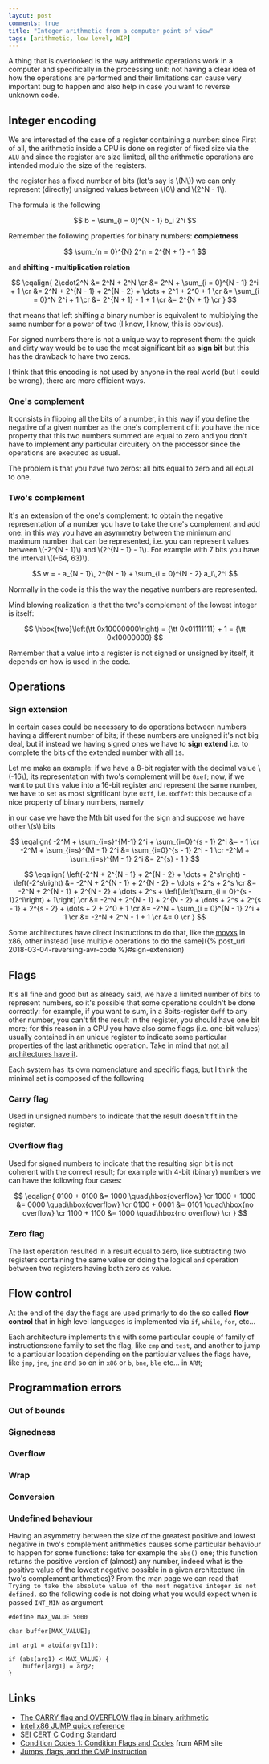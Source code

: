 ```yaml
---
layout: post
comments: true
title: "Integer arithmetic from a computer point of view"
tags: [arithmetic, low level, WIP]
---
```


A thing that is overlooked is the way arithmetic operations work in a computer
and specifically in the processing unit: not having a clear idea of how
the operations are performed and their limitations can cause very important
bug to happen and also help in case you want to reverse unknown code.

## Integer encoding

We are interested of the case of a register containing a number: since
First of all, the arithmetic inside a CPU is done on register of fixed
size via the ``ALU`` and since the register are size limited, all the
arithmetic operations are intended modulo the size of the registers.

the register has a fixed number of bits (let's say is \\(N\\)) we can
only represent (directly) unsigned values between \\(0\\) and \\(2^N - 1\\).

The formula is the following

$$
b = \sum_{i = 0}^{N - 1} b_i 2^i
$$

Remember the following properties for binary numbers: **completness**

$$
\sum_{n = 0}^{N} 2^n = 2^{N + 1} - 1
$$

and **shifting - multiplication relation**

$$
\eqalign{
2\cdot2^N &= 2^N + 2^N \cr
          &= 2^N + \sum_{i = 0}^{N - 1} 2^i + 1 \cr
          &= 2^N + 2^{N - 1} + 2^{N - 2} + \dots + 2^1 + 2^0 + 1 \cr
          &= \sum_{i = 0}^N 2^i + 1 \cr
          &= 2^{N + 1} - 1 + 1 \cr
          &= 2^{N + 1} \cr
}
$$

that means that left shifting a binary number is equivalent to multiplying
the same number for a power of two (I know, I know, this is obvious).

For signed numbers there is not a unique way to represent them: the quick
and dirty way would be to use the most significant bit as **sign bit** but this has
the drawback to have two zeros.

I think that this encoding is not used by anyone in the real world (but I could be
wrong), there are more efficient ways.

### One's complement

It consists in flipping all the bits of a number, in this way
if you define the negative of a given number as the one's complement
of it you have the nice property that this two numbers summed are equal
to zero and you don't have to implement any particular circuitery
on the processor since the operations are executed as usual.

The problem is that you have two zeros: all bits equal to zero and all
equal to one.

### Two's complement

It's an extension of the one's complement: to obtain the negative representation
of a number you have to take the one's complement and add one: in this way you have
an asymmetry between the minimum and maximum number that can be represented, i.e.
you can represent values between \\(-2^{N - 1}\\) and \\(2^{N - 1} - 1\\). For example
with 7 bits you have the interval \\((-64, 63)\\).

$$
w = - a_{N - 1}\, 2^{N - 1} + \sum_{i = 0}^{N - 2} a_i\,2^i
$$

Normally in the code is this the way the negative numbers are represented.

Mind blowing realization is that the two's complement of the lowest integer
is itself:

$$
\hbox{two}\left(\tt 0x10000000\right) = {\tt 0x01111111} + 1 = {\tt 0x10000000}
$$

Remember that a value into a register is not signed or unsigned by itself,
it depends on how is used in the code.

## Operations

### Sign extension

In certain cases could be necessary to do operations between numbers having a different
number of bits; if these numbers are unsigned it's not big deal, but if instead we having
signed ones we have to **sign extend** i.e. to complete the bits of the extended number
with all ``1``s.

Let me make an example: if we have a 8-bit register with the decimal value \\(-16\\),
its representation with two's complement will be ``0xef``; now, if we want to put this
value into a 16-bit register and represent the same number, we have to set as most significant
byte ``0xff``, i.e. ``0xffef``: this because of a nice property of binary numbers, namely

in our case we have the Mth bit used for the sign and suppose we have other \\(s\\) bits

$$
\eqalign{
-2^M + \sum_{i=s}^{M-1} 2^i + \sum_{i=0}^{s - 1} 2^i &= - 1 \cr
-2^M + \sum_{i=s}^{M - 1} 2^i                        &= \sum_{i=0}^{s - 1} 2^i - 1 \cr
-2^M + \sum_{i=s}^{M - 1} 2^i                        &= 2^{s} - 1
}
$$

$$
\eqalign{
\left(-2^N + 2^{N - 1} + 2^{N - 2} + \dots + 2^s\right) - \left(-2^s\right) &= -2^N + 2^{N - 1} + 2^{N - 2} + \dots + 2^s + 2^s \cr
 &= -2^N + 2^{N - 1} + 2^{N - 2} + \dots + 2^s + \left[\left(\sum_{i = 0}^{s - 1}2^i\right) + 1\right] \cr
 &= -2^N + 2^{N - 1} + 2^{N - 2} + \dots + 2^s + 2^{s - 1} + 2^{s - 2} + \dots + 2 + 2^0 + 1 \cr
 &= -2^N + \sum_{i = 0}^{N - 1} 2^i + 1 \cr
 &= -2^N + 2^N - 1 + 1 \cr
 &= 0 \cr
}
$$

Some architectures have direct instructions to do that, like the [movxs](http://www.c-jump.com/CIS77/ASM/DataTypes/T77_0270_sext_example_movsx.htm) in x86, other instead
[use multiple operations to do the same]({% post_url 2018-03-04-reversing-avr-code %}#sign-extension)

## Flags

It's all fine and good but as already said, we have a limited number of bits
to represent numbers, so it's possible that some operations couldn't be done
correctly: for example, if you want to sum, in a 8bits-register ``0xff`` to
any other number, you can't fit the result in the register, you should have
one bit more; for this reason in a CPU you have also some flags (i.e. one-bit
values) usually contained in an unique register to indicate some particular
properties of the last arithmetic operation. Take in mind that [not all
architectures have it](https://en.wikipedia.org/wiki/Status_register#CPU_architectures_without_arithmetic_flags).

Each system has its own nomenclature and specific flags, but I think the minimal
set is composed of the following

### Carry flag

Used in unsigned numbers to indicate that the result doesn't fit in the register.

### Overflow flag

Used for signed numbers to indicate that the resulting sign bit is not coherent
with the correct result; for example with 4-bit (binary) numbers we can have the
following four cases:

$$
\eqalign{
    0100 + 0100 &= 1000 \quad\hbox{overflow} \cr
    1000 + 1000 &= 0000 \quad\hbox{overflow} \cr
    0100 + 0001 &= 0101 \quad\hbox{no overflow} \cr
    1100 + 1100 &= 1000 \quad\hbox{no overflow} \cr
}
$$

### Zero flag

The last operation resulted in a result equal to zero, like subtracting two registers containing
the same value or doing the logical ``and`` operation between two registers having both zero as value.

## Flow control

At the end of the day the flags are used primarly to do the so called **flow control** that in
high level languages is implemented via ``if``, ``while``, ``for``, etc...

Each architecture implements this with some particular couple of family of instructions:one family to
set the flag, like ``cmp`` and ``test``, and another to jump to a particular location depending on the
particular values the flags have, like ``jmp``, ``jne``, ``jnz``
and so on in ``x86`` or ``b``, ``bne``, ``ble`` etc... in ``ARM``;

## Programmation errors

### Out of bounds

### Signedness

### Overflow

### Wrap

### Conversion

### Undefined behaviour

Having an asymmetry between the size of the greatest positive and lowest negative in two's complement arithmetics
causes some particular behaviour to happen for some functions: take for example the ``abs()`` one; this function
returns the positive version of (almost) any number, indeed what is the positive value of the lowest negative
possible in a given architecture (in two's complement arithmetics)? From the man page we can read that
``Trying to take the absolute value of the most negative integer is not defined.`` so the following
code is not doing what you would expect when is passed ``INT_MIN`` as argument

```
#define MAX_VALUE 5000

char buffer[MAX_VALUE];

int arg1 = atoi(argv[1]);

if (abs(arg1) < MAX_VALUE) {
    buffer[arg1] = arg2;
}
```

## Links

 - [The CARRY flag and OVERFLOW flag in binary arithmetic](http://teaching.idallen.com/dat2343/10f/notes/040_overflow.txt)
 - [Intel x86 JUMP quick reference](http://unixwiz.net/techtips/x86-jumps.html)
 - [SEI CERT C Coding Standard](https://wiki.sei.cmu.edu/confluence/display/c/SEI+CERT+C+Coding+Standard)
 - [Condition Codes 1: Condition Flags and Codes](https://community.arm.com/developer/ip-products/processors/b/processors-ip-blog/posts/condition-codes-1-condition-flags-and-codes) from ARM site
 - [Jumps, flags, and the CMP instruction](https://www.hellboundhackers.org/articles/read-article.php?article_id=729)
